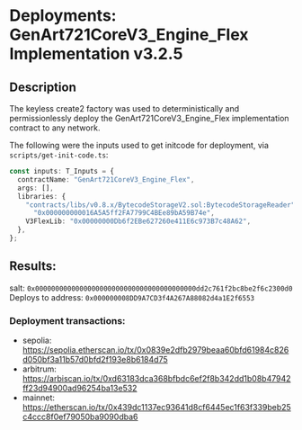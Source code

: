 # Deployments: GenArt721CoreV3_Engine_Flex Implementation v3.2.5

## Description

The keyless create2 factory was used to deterministically and permissionlessly deploy the GenArt721CoreV3_Engine_Flex implementation contract to any network.

The following were the inputs used to get initcode for deployment, via `scripts/get-init-code.ts`:

```typescript
const inputs: T_Inputs = {
  contractName: "GenArt721CoreV3_Engine_Flex",
  args: [],
  libraries: {
    "contracts/libs/v0.8.x/BytecodeStorageV2.sol:BytecodeStorageReader":
      "0x000000000016A5A5ff2FA7799C4BEe89bA59B74e",
    V3FlexLib: "0x00000000Db6f2EBe627260e411E6c973B7c48A62",
  },
};
```

## Results:

salt: `0x0000000000000000000000000000000000000000dd2c761f2bc8be2f6c2300d0`
Deploys to address: `0x000000008DD9A7CD3f4A267A88082d4a1E2f6553`

### Deployment transactions:

- sepolia: https://sepolia.etherscan.io/tx/0x0839e2dfb2979beaa60bfd61984c826d050bf3a11b57d0bfd2f193e8b6184d75
- arbitrum: https://arbiscan.io/tx/0xd63183dca368bfbdc6ef2f8b342dd1b08b47942ff23d94900ad96254ba13e532
- mainnet: https://etherscan.io/tx/0x439dc1137ec93641d8cf6445ec1f63f339beb25c4ccc8f0ef79050ba9090dba6
